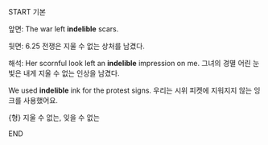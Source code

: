 START
기본

앞면:
The war left **indelible** scars. 

뒷면:
6.25 전쟁은 지울 수 없는 상처를 남겼다.

해석:
Her scornful look left an **indelible** impression on me. 
그녀의 경멸 어린 눈빛은 내게 지울 수 없는 인상을 남겼다.

We used **indelible** ink for the protest signs.
우리는 시위 피켓에 지워지지 않는 잉크를 사용했어요.

{형} 지울 수 없는, 잊을 수 없는
<!--ID: 1744284165229-->
END